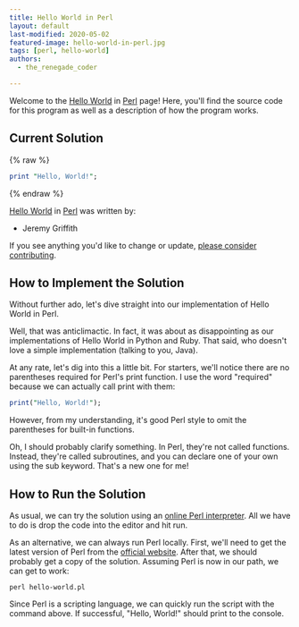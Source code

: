 ```yaml
---
title: Hello World in Perl
layout: default
last-modified: 2020-05-02
featured-image: hello-world-in-perl.jpg
tags: [perl, hello-world]
authors:
  - the_renegade_coder

---
```


Welcome to the [Hello World](https://sampleprograms.io/projects/hello-world) in [Perl](https://sampleprograms.io/languages/perl) page! Here, you'll find the source code for this program as well as a description of how the program works.

## Current Solution

{% raw %}

```perl
print "Hello, World!";
```

{% endraw %}

[Hello World](https://sampleprograms.io/projects/hello-world) in [Perl](https://sampleprograms.io/languages/perl) was written by:

- Jeremy Griffith

If you see anything you'd like to change or update, [please consider contributing](https://github.com/TheRenegadeCoder/sample-programs).

## How to Implement the Solution

Without further ado, let's dive straight into our implementation 
of Hello World in Perl.

Well, that was anticlimactic. In fact, it was about as disappointing 
as our implementations of Hello World in Python and Ruby. That said, 
who doesn't love a simple implementation (talking to you, Java).

At any rate, let's dig into this a little bit. For starters, we'll 
notice there are no parentheses required for Perl's print function. 
I use the word "required" because we can actually call print with them:

```perl
print("Hello, World!");
```

However, from my understanding, it's good Perl style to omit the parentheses 
for built-in functions.

Oh, I should probably clarify something. In Perl, they're not called 
functions. Instead, they're called subroutines, and you can declare one 
of your own using the sub keyword. That's a new one for me!


## How to Run the Solution

As usual, we can try the solution using an [online Perl interpreter][1]. All we 
have to do is drop the code into the editor and hit run.

As an alternative, we can always run Perl locally. First, we'll need to get 
the latest version of Perl from the [official website][2]. After that, we should 
probably get a copy of the solution. Assuming Perl is now in our path, we can 
get to work:

```shell
perl hello-world.pl
```

Since Perl is a scripting language, we can quickly run the script with the 
command above. If successful, "Hello, World!" should print to the console.

[1]: https://www.onlinegdb.com/online_perl_compiler
[2]: https://www.perl.org/get.html

